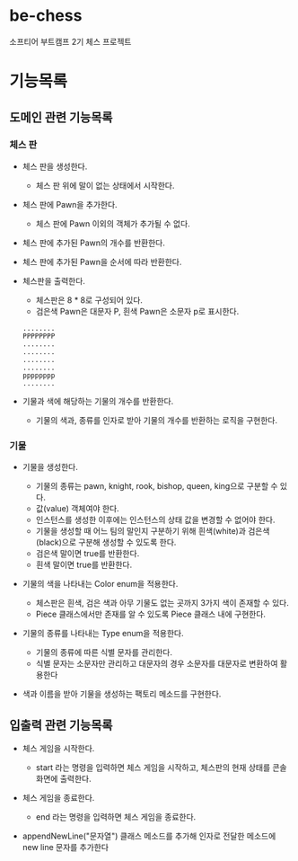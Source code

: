 # be-chess

소프티어 부트캠프 2기 체스 프로젝트

# 기능목록

## 도메인 관련 기능목록

### 체스 판

- 체스 판을 생성한다.
    - 체스 판 위에 말이 없는 상태에서 시작한다.


- 체스 판에 Pawn을 추가한다.
    - 체스 판에 Pawn 이외의 객체가 추가될 수 없다.


- 체스 판에 추가된 Pawn의 개수를 반환한다.


- 체스 판에 추가된 Pawn을 순서에 따라 반환한다.


- 체스판을 출력한다.
    - 체스판은 8 * 8로 구성되어 있다.
    - 검은색 Pawn은 대문자 P, 흰색 Pawn은 소문자 p로 표시한다.
  ```
  ........
  PPPPPPPP
  ........
  ........
  ........
  ........
  pppppppp
  ........
  ```


- 기물과 색에 해당하는 기물의 개수를 반환한다.
    - 기물의 색과, 종류를 인자로 받아 기물의 개수를 반환하는 로직을 구현한다.

### 기물

- 기물을 생성한다.
    - 기물의 종류는 pawn, knight, rook, bishop, queen, king으로 구분할 수 있다.
    - 값(value) 객체여야 한다.
    - 인스턴스를 생성한 이후에는 인스턴스의 상태 값을 변경할 수 없어야 한다.
    - 기물을 생성할 때 어느 팀의 말인지 구분하기 위해 흰색(white)과 검은색(black)으로 구분해 생성할 수 있도록 한다.
    - 검은색 말이면 true를 반환한다.
    - 흰색 말이면 true를 반환한다.


- 기물의 색을 나타내는 Color enum을 적용한다.
    - 체스판은 흰색, 검은 색과 아무 기물도 없는 곳까지 3가지 색이 존재할 수 있다.
    - Piece 클래스에서만 존재를 알 수 있도록 Piece 클래스 내에 구현한다.


- 기물의 종류를 나타내는 Type enum을 적용한다.
    - 기물의 종류에 따른 식별 문자를 관리한다.
    - 식별 문자는 소문자만 관리하고 대문자의 경우 소문자를 대문자로 변환하여 활용한다


- 색과 이름을 받아 기물을 생성하는 팩토리 메소드를 구현한다.

## 입출력 관련 기능목록

- 체스 게임을 시작한다.
    - start 라는 명령을 입력하면 체스 게임을 시작하고, 체스판의 현재 상태를 콘솔 화면에 출력한다.


- 체스 게임을 종료한다.
    - end 라는 명령을 입력하면 체스 게임을 종료한다.


- appendNewLine("문자열") 클래스 메소드를 추가해 인자로 전달한 메소드에 new line 문자를 추가한다
